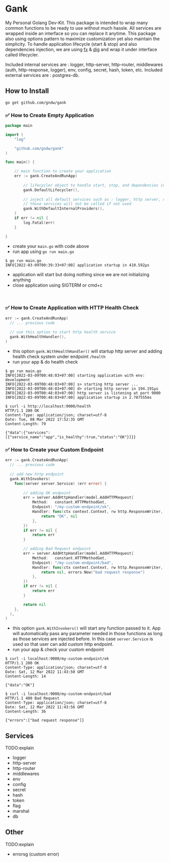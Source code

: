 # Gank

My Personal Golang Dev-Kit. This package is intended to wrap many common functions to be ready to use without much hassle. All services are wrapped inside an interface so you can replace it anytime. This package also using options pattern to maximize customization yet also maintain the simplicity. To handle application lifecycle (start & stop) and also dependencies injection, we are using [fx](https://github.com/uber-go/fx) & [dig](https://github.com/uber-go/dig) and wrap it under interface called lifecycler.

Included internal services are : logger, http-server, http-router, middlewares (auth, http-response, logger), env, config, secret, hash, token, etc. Included external services are : postgres-db.

## How to Install
`go get github.com/gndw/gank`

### :white_check_mark: How to Create Empty Application

```go
package main

import (
	"log"

	"github.com/gndw/gank"
)

func main() {

	// main function to create your application
	err := gank.CreateAndRunApp(
  
		// lifecycler object to handle start, stop, and dependencies injection (must use)
		gank.DefaultLifecycler(),
    
		// inject all default services such as : logger, http server, router, middlewares, token, etc
		// those services will not be called if not used
		gank.WithDefaultInternalProviders(),
	)
	if err != nil {
		log.Fatal(err)
	}

}
```
- create your `main.go` with code above
- run app using `go run main.go`
```
$ go run main.go 
INFO[2022-03-09T00:39:33+07:00] application startup in 410.592µs
```
- application will start but doing nothing since we are not initializing anything
- close application using SIGTERM or cmd+c

<br />

### :white_check_mark: How to Create Application with HTTP Health Check
```go
err := gank.CreateAndRunApp(
  // ... previous code
  
  // use this option to start http health service
  gank.WithHealthHandler(),
)
```
- this option `gank.WithHealthHandler()` will startup http server and adding health check system under endpoint `/health`
- run your app & do health check
```
$ go run main.go
INFO[2022-03-09T00:48:03+07:00] starting application with env: development   
INFO[2022-03-09T00:48:03+07:00] s> starting http server ...                  
INFO[2022-03-09T00:48:03+07:00] d> starting http server in 194.191µs         
INFO[2022-03-09T00:48:03+07:00] http server is listening at port 9000        
INFO[2022-03-09T00:48:03+07:00] application startup in 2.787555ms
```
```
$ curl -i http://localhost:9000/health
HTTP/1.1 200 OK
Content-Type: application/json; charset=utf-8
Date: Tue, 08 Mar 2022 17:52:35 GMT
Content-Length: 79

{"data":{"services":[{"service_name":"app","is_healthy":true,"status":"OK"}]}}
```


### :white_check_mark: How to Create your Custom Endpoint
```go
err := gank.CreateAndRunApp(
  // ... previous code
  
  // add new http endpoint
  gank.WithInvokers(
	func(server server.Service) (err error) {
	
		// adding OK endpoint
		err = server.AddHttpHandler(model.AddHTTPRequest{
			Method:   constant.HTTPMethodGet,
			Endpoint: "/my-custom-endpoint/ok",
			Handler: func(ctx context.Context, rw http.ResponseWriter, r *http.Request) (data interface{}, err error) {
				return "OK", nil
			},
		})
		if err != nil {
			return err
		}

		// adding Bad Request endpoint
		err = server.AddHttpHandler(model.AddHTTPRequest{
			Method:   constant.HTTPMethodGet,
			Endpoint: "/my-custom-endpoint/bad",
			Handler: func(ctx context.Context, rw http.ResponseWriter, r *http.Request) (data interface{}, err error) {
				return nil, errors.New("bad request response")
			},
		})
		if err != nil {
			return err
		}

		return nil
	},
  ),
)
```
- this option `gank.WithInvokers()` will start any function passed to it. App will automatically pass any parameter needed in those functions as long as those services are injected before. In this case `server.Service` is used so that user can add custom http endpoint.
- run your app & check your custom endpoint
```
$ curl -i localhost:9000/my-custom-endpoint/ok
HTTP/1.1 200 OK
Content-Type: application/json; charset=utf-8
Date: Sat, 12 Mar 2022 11:43:50 GMT
Content-Length: 14

{"data":"OK"}
```
```
$ curl -i localhost:9000/my-custom-endpoint/bad
HTTP/1.1 400 Bad Request
Content-Type: application/json; charset=utf-8
Date: Sat, 12 Mar 2022 11:43:56 GMT
Content-Length: 36

{"errors":["bad request response"]}
```

## Services
TODO:explain
- logger
- http-server
- http-router
- middlewares
- env
- config
- secret
- hash
- token
- flag
- marshal
- db

## Other
TODO:explain
- errorsg (custom error)
